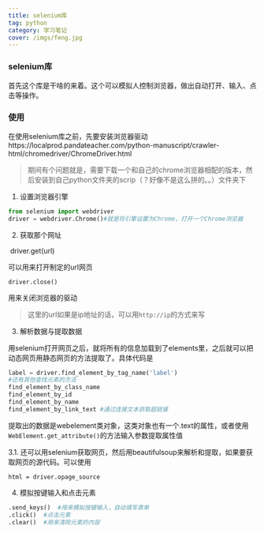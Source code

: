 ```yaml
---
title: selenium库
tag: python
category: 学习笔记
cover: /imgs/feng.jpg
---
```


### selenium库

  首先这个库是干啥的来着。这个可以模拟人控制浏览器，做出自动打开、输入、点击等操作。



### 使用

在使用selenium库之前，先要安装浏览器驱动https://localprod.pandateacher.com/python-manuscript/crawler-html/chromedriver/ChromeDriver.html

> 期间有个问题就是，需要下载一个和自己的chrome浏览器相配的版本，然后安装到自己python文件夹的scrip（？好像不是这么拼的。。）文件夹下



1. 设置浏览器引擎

```python
from selenium import webdriver
driver = webdriver.Chrome()#就是将引擎设置为Chrome，打开一个Chrome浏览器
```

2. 获取那个网址

​	driver.get(url)	

可以用来打开制定的url网页

`driver.close()`

用来关闭浏览器的驱动

> 这里的url如果是ip地址的话，可以用`http://ip`的方式来写

3. 解析数据与提取数据

用selenium打开网页之后，就将所有的信息加载到了elements里，之后就可以把动态网页用静态网页的方法提取了。具体代码是

```python
label = driver.find_element_by_tag_name('label')
#还有其他查找元素的方法
find_element_by_class_name
find_element_by_id
find_element_by_name
find_element_by_link_text #通过连接文本获取超链接
```

提取出的数据是webelement类对象，这类对象也有一个.text的属性，或者使用`WebElement.get_attribute()`的方法输入参数提取属性值

3.1. 还可以用selenium获取网页，然后用beautifulsoup来解析和提取，如果要获取网页的源代码。可以使用

`html = driver.opage_source`

4. 模拟按键输入和点击元素

```python
.send_keys()  #用来模拟按键输入，自动填写表单
.click()  #点击元素
.clear()  #用来清除元素的内容

```

